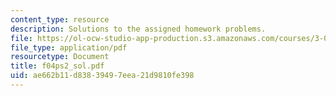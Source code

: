 ```yaml
---
content_type: resource
description: Solutions to the assigned homework problems.
file: https://ol-ocw-studio-app-production.s3.amazonaws.com/courses/3-012-fundamentals-of-materials-science-fall-2005/ae662b11d83839497eea21d9810fe398_f04ps2_sol.pdf
file_type: application/pdf
resourcetype: Document
title: f04ps2_sol.pdf
uid: ae662b11-d838-3949-7eea-21d9810fe398
---
```

